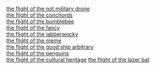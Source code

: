 [the flight of the not military drone](http://www.youtube.com/watch?v=OFX7tvcHW88&hello=1)<br />
[the flight of the conchords](http://www.youtube.com/watch?v=2IPAOxrH7Ro&hello=1)<br />
[the flight of the bumblebee](http://www.youtube.com/watch?v=RnVNZ413yfE&hello=1)<br />
[the flight of the fancy](http://www.youtube.com/watch?v=mDCtFTyw6fI&list=UUqPeZMuTX6wOB284BG2HnYg&hello=#MarchAgainstCorruption)<br />
[the flight of the jabberwocky](http://www.youtube.com/watch?v=R_raXzIRgsA&hello=1)<br />
[the flight of the meme](http://www.youtube.com/watch?v=D_Ke3PXMqmw&hello=1)<br />
[the flight of the good ship arbitrary](http://www.youtube.com/watch?v=IRl9D_agLbU&hello=1)<br />
[the flight of the penguins](http://www.youtube.com/watch?v=9dfWzp7rYR4&hello=1)<br />
[the flight of the cultural heritage](http://oi.uchicago.edu/pdf/oimp28.pdf?hello=1)
[the flight of the lazer bat](http://www.youtube.com/watch?v=4niz8TfY794&hello=1)

